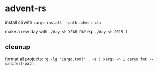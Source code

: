 # advent-rs

install cli with `cargo install --path advent-cli`

make a new day with `./day.sh YEAR DAY` eg. `./day.sh 2015 1`


## cleanup

format all projects: `rg -lg 'Cargo.toml' . -a | xargs -n 1 cargo fmt --manifest-path `